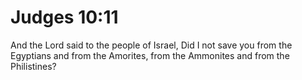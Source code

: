 # Judges 10:11

And the Lord said to the people of Israel, Did I not save you from the Egyptians and from the Amorites, from the Ammonites and from the Philistines?
